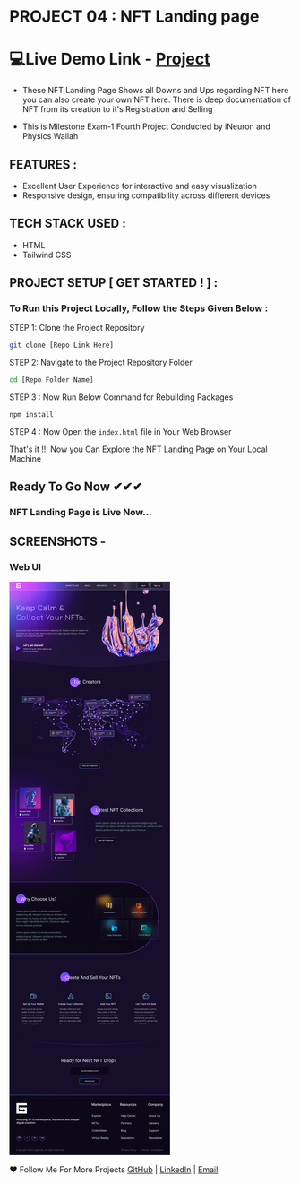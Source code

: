 # PROJECT 04 : NFT Landing page

# 💻Live Demo Link - [Project](https://nft-landing-page-site.netlify.app/)

- These NFT Landing Page Shows all Downs and Ups regarding NFT here you can also create your own NFT here. There is deep documentation of NFT from its creation to it's Registration and Selling

- This is Milestone Exam-1 Fourth Project Conducted by iNeuron and Physics Wallah

## FEATURES :

- Excellent User Experience for interactive and easy visualization
- Responsive design, ensuring compatibility across different devices

## TECH STACK USED :

- HTML
- Tailwind CSS

## PROJECT SETUP [ GET STARTED ! ] :

### To Run this Project Locally, Follow the Steps Given Below :

STEP 1: Clone the Project Repository

```bash
git clone [Repo Link Here]
```

STEP 2: Navigate to the Project Repository Folder

```bash
cd [Repo Folder Name]
```

STEP 3 : Now Run Below Command for Rebuilding Packages

```bash
npm install
```

STEP 4 : Now Open the ```index.html``` file in Your Web Browser

That's it !!! Now you Can Explore the NFT Landing Page on Your Local Machine

## Ready To Go Now ✔✔✔

### NFT Landing Page is Live Now...

## SCREENSHOTS -

### Web UI

![Web UI](Web%20UI.png)

:heart: Follow Me For More Projects [GitHub](https://github.com/ChinmayKaitade) | [LinkedIn](https://www.linkedin.com/in/chinmay-sharad-kaitade) | [Email](<chinmaykaitade123@gmail.com>)